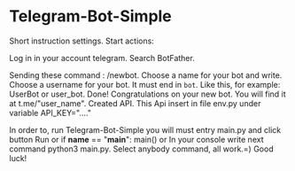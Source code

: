 # Telegram-Bot-Simple

Short instruction settings. Start actions:

Log in in your account telegram. Search BotFather.

Sending these command : /newbot.
Choose a name for your bot and write.
Choose a username for your bot. It must end in `bot`. Like this, for example: UserBot or user_bot.
Done! Congratulations on your new bot. You will find it at t.me/"user_name". Created API.
This Api insert in file env.py under variable API_KEY="...."

In order to, run Telegram-Bot-Simple you will must entry main.py and click button Run or 
if __name__ == "__main__":
    main()
or
In your console write next command python3 main.py.
Select anybody command, all work.=)
Good luck!
